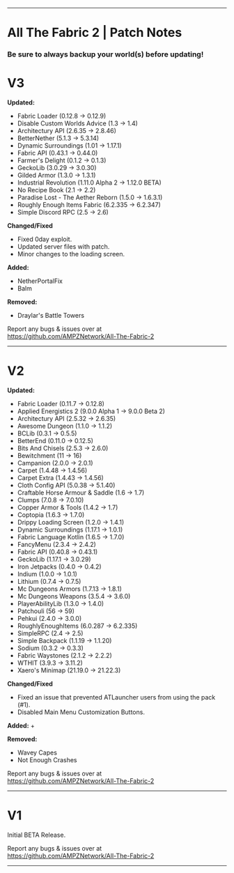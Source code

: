 ------------------------------------------------------------------------------------------------------------------------------------------------------------- 
# All The Fabric 2 | Patch Notes
<h3>Be sure to always backup your world(s) before updating!</h3>

<h1>V3</h1>

**Updated:**
+ Fabric Loader (0.12.8 → 0.12.9)
+ Disable Custom Worlds Advice (1.3 → 1.4)
+ Architectury API (2.6.35 → 2.8.46)
+ BetterNether (5.1.3 → 5.3.14)
+ Dynamic Surroundings (1.01 → 1.17.1)
+ Fabric API (0.43.1 → 0.44.0)
+ Farmer's Delight (0.1.2 → 0.1.3)
+ GeckoLib (3.0.29 → 3.0.30)
+ Gilded Armor (1.3.0 → 1.3.1)
+ Industrial Revolution (1.11.0 Alpha 2 → 1.12.0 BETA)
+ No Recipe Book (2.1 → 2.2)
+ Paradise Lost - The Aether Reborn (1.5.0 → 1.6.3.1)
+ Roughly Enough Items Fabric (6.2.335 → 6.2.347)
+ Simple Discord RPC (2.5 → 2.6)

**Changed/Fixed**
+ Fixed 0day exploit.
+ Updated server files with patch.
+ Minor changes to the loading screen.


**Added:**
+ NetherPortalFix
+ Balm


**Removed:**
+ Draylar's Battle Towers

Report any bugs & issues over at<br>
https://github.com/AMPZNetwork/All-The-Fabric-2

---------------------------------------------------------------------------------
<h1>V2</h1>

**Updated:**
+ Fabric Loader (0.11.7 → 0.12.8)
+ Applied Energistics 2 (9.0.0 Alpha 1 → 9.0.0 Beta 2)
+ Architectury API (2.5.32 → 2.6.35)
+ Awesome Dungeon (1.1.0 → 1.1.2)
+ BCLib (0.3.1 → 0.5.5)
+ BetterEnd (0.11.0 → 0.12.5)
+ Bits And Chisels (2.5.3 → 2.6.0)
+ Bewitchment (11 → 16)
+ Campanion (2.0.0 → 2.0.1)
+ Carpet (1.4.48 → 1.4.56)
+ Carpet Extra (1.4.43 → 1.4.56)
+ Cloth Config API (5.0.38 → 5.1.40)
+ Craftable Horse Armour & Saddle (1.6 → 1.7)
+ Clumps (7.0.8 → 7.0.10)
+ Copper Armor & Tools (1.4.2 → 1.7)
+ Coptopia (1.6.3 → 1.7.0)
+ Drippy Loading Screen (1.2.0 → 1.4.1)
+ Dynamic Surroundings (1.17.1 → 1.0.1)
+ Fabric Language Kotlin (1.6.5 → 1.7.0)
+ FancyMenu (2.3.4 → 2.4.2)
+ Fabric API (0.40.8 → 0.43.1)
+ GeckoLib (1.17.1 → 3.0.29)
+ Iron Jetpacks (0.4.0 → 0.4.2)
+ Indium (1.0.0 → 1.0.1)
+ Lithium (0.7.4 → 0.7.5)
+ Mc Dungeons Armors (1.7.13 → 1.8.1)
+ Mc Dungeons Weapons (3.5.4 → 3.6.0)
+ PlayerAbilityLib (1.3.0 → 1.4.0)
+ Patchouli (56 → 59)
+ Pehkui (2.4.0 → 3.0.0)
+ RoughlyEnoughItems (6.0.287 → 6.2.335)
+ SimpleRPC (2.4 → 2.5)
+ Simple Backpack (1.1.19 → 1.1.20)
+ Sodium (0.3.2 → 0.3.3)
+ Fabric Waystones (2.1.2 → 2.2.2)
+ WTHIT (3.9.3 → 3.11.2)
+ Xaero's Minimap (21.19.0 → 21.22.3)

**Changed/Fixed**
+ Fixed an issue that prevented ATLauncher users from using the pack (#1).
+ Disabled Main Menu Customization Buttons.

**Added:**
+ 

**Removed:**
+ Wavey Capes
+ Not Enough Crashes

Report any bugs & issues over at<br>
https://github.com/AMPZNetwork/All-The-Fabric-2

---------------------------------------------------------------------------------
<h1>V1</h1>

Initial BETA Release.

Report any bugs & issues over at<br>
https://github.com/AMPZNetwork/All-The-Fabric-2

---------------------------------------------------------------------------------
